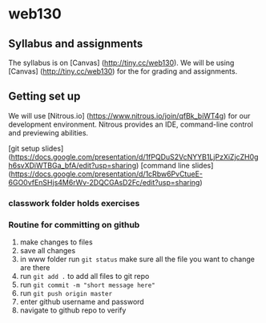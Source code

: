 web130
======

## Syllabus and assignments
The syllabus is on [Canvas] (http://tiny.cc/web130). We will be using [Canvas] (http://tiny.cc/web130) for the for grading and assignments.

## Getting set up
We will use [Nitrous.io] (https://www.nitrous.io/join/qfBk_biWT4g) for our development environment. Nitrous provides an IDE, command-line control and previewing abilities. 

[git setup slides] (https://docs.google.com/presentation/d/1fPQDuS2VcNYYB1LjPzXiZjcZH0gh6svXDiWTBGa_bfA/edit?usp=sharing)
[command line slides] (https://docs.google.com/presentation/d/1cRbw6PvCtueE-6GO0vfEnSHjs4M6rWv-2DQCGAsD2Fc/edit?usp=sharing)

### classwork folder holds exercises

### Routine for committing on github

1. make changes to files
2. save all changes
3. in www folder run `git status` make sure all the file you want to change are there
4. run `git add .` to add all files to git repo
5. run `git commit -m "short message here"`
6. run `git push origin master`
7. enter github username and password
8. navigate to github repo to verify 

